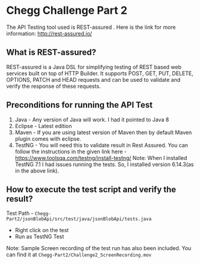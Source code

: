 # Chegg Challenge Part 2

The API Testing tool used is REST-assured .
Here is the link for more information: http://rest-assured.io/

## What is REST-assured?

REST-assured is a Java DSL for simplifying testing of REST based web services built on top of HTTP Builder. It supports POST, GET, PUT, DELETE, OPTIONS, PATCH and HEAD requests and can be used to validate and verify the response of these requests.

## Preconditions for running the API Test

1. Java - Any version of Java will work. I had it pointed to Java 8
2. Eclipse - Latest edition
3. Maven - If you are using latest version of Maven then by default Maven plugin comes with eclipse.
4. TestNG - You will need this to validate result in Rest Assured. You can follow the instructions in the given link here - https://www.toolsqa.com/testng/install-testng/ 
Note: When I installed TestNG 7.1 I had issues running the tests. So, I installed version 6.14.3(as in the above link).

## How to execute the test script and verify the result?

Test Path - ```Chegg-Part2/jsonBlobApi/src/test/java/jsonBlobApi/tests.java```
- Right click on the test 
- Run as TestNG Test

Note: Sample Screen recording of the test run has also been included. You can find it at 
```Chegg-Part2/Challenge2_ScreenRecording.mov```
